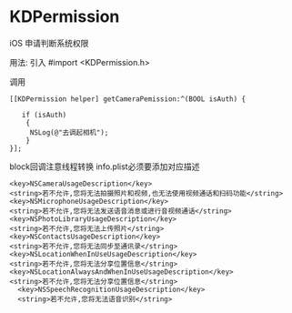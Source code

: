# KDPermission
iOS 申请判断系统权限

用法:
  引入
#import <KDPermission.h>

  调用
    
    
    [[KDPermission helper] getCameraPemission:^(BOOL isAuth) {
       
       if (isAuth) 
        {
         NSLog(@"去调起相机");
        }
    }];

block回调注意线程转换
info.plist必须要添加对应描述

    <key>NSCameraUsageDescription</key>
    <string>若不允许,您将无法拍摄照片和视频,也无法使用视频通话和扫码功能</string>
    <key>NSMicrophoneUsageDescription</key>
    <string>若不允许,您将无法发送语音消息或进行音视频通话</string>
    <key>NSPhotoLibraryUsageDescription</key>
    <string>若不允许,您将无法上传照片</string>
    <key>NSContactsUsageDescription</key>
    <string>若不允许,您将无法同步至通讯录</string>
    <key>NSLocationWhenInUseUsageDescription</key>
    <string>若不允许,您将无法分享位置信息</string>
    <key>NSLocationAlwaysAndWhenInUseUsageDescription</key>
    <string>若不允许,您将无法分享位置信息</string>
	  <key>NSSpeechRecognitionUsageDescription</key>
	  <string>若不允许,您将无法语音识别</string>
